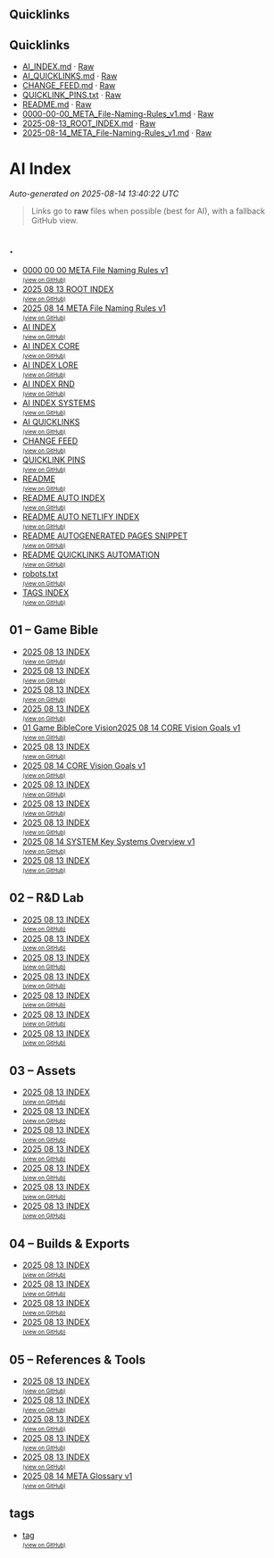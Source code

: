 ## Quicklinks

## Quicklinks

<!-- QUICKLINKS:START -->
- [AI_INDEX.md](/AI_INDEX.md) · [Raw](https://raw.githubusercontent.com/altondavisver4/Dungeonpunk-Dev-Vault/main/AI_INDEX.md)
- [AI_QUICKLINKS.md](/AI_QUICKLINKS.md) · [Raw](https://raw.githubusercontent.com/altondavisver4/Dungeonpunk-Dev-Vault/main/AI_QUICKLINKS.md)
- [CHANGE_FEED.md](/CHANGE_FEED.md) · [Raw](https://raw.githubusercontent.com/altondavisver4/Dungeonpunk-Dev-Vault/main/CHANGE_FEED.md)
- [QUICKLINK_PINS.txt](/QUICKLINK_PINS.txt) · [Raw](https://raw.githubusercontent.com/altondavisver4/Dungeonpunk-Dev-Vault/main/QUICKLINK_PINS.txt)
- [README.md](/README.md) · [Raw](https://raw.githubusercontent.com/altondavisver4/Dungeonpunk-Dev-Vault/main/README.md)
- [0000-00-00_META_File-Naming-Rules_v1.md](/0000-00-00_META_File-Naming-Rules_v1.md) · [Raw](https://raw.githubusercontent.com/altondavisver4/Dungeonpunk-Dev-Vault/main/0000-00-00_META_File-Naming-Rules_v1.md)
- [2025-08-13_ROOT_INDEX.md](/2025-08-13_ROOT_INDEX.md) · [Raw](https://raw.githubusercontent.com/altondavisver4/Dungeonpunk-Dev-Vault/main/2025-08-13_ROOT_INDEX.md)
- [2025-08-14_META_File-Naming-Rules_v1.md](/2025-08-14_META_File-Naming-Rules_v1.md) · [Raw](https://raw.githubusercontent.com/altondavisver4/Dungeonpunk-Dev-Vault/main/2025-08-14_META_File-Naming-Rules_v1.md)
<!-- QUICKLINKS:END -->


# AI Index

_Auto-generated on 2025-08-14 13:40:22 UTC_

> Links go to **raw** files when possible (best for AI), with a fallback GitHub view.

## .

- [0000 00 00 META File Naming Rules v1](https://raw.githubusercontent.com/altondavisver4/Dungeonpunk-Dev-Vault/main/0000-00-00_META_File-Naming-Rules_v1.md)  
  <sub><sup><a href="https://github.com/altondavisver4/Dungeonpunk-Dev-Vault/blob/main/0000-00-00_META_File-Naming-Rules_v1.md">(view on GitHub)</a></sup></sub>
- [2025 08 13 ROOT INDEX](https://raw.githubusercontent.com/altondavisver4/Dungeonpunk-Dev-Vault/main/2025-08-13_ROOT_INDEX.md)  
  <sub><sup><a href="https://github.com/altondavisver4/Dungeonpunk-Dev-Vault/blob/main/2025-08-13_ROOT_INDEX.md">(view on GitHub)</a></sup></sub>
- [2025 08 14 META File Naming Rules v1](https://raw.githubusercontent.com/altondavisver4/Dungeonpunk-Dev-Vault/main/2025-08-14_META_File-Naming-Rules_v1.md)  
  <sub><sup><a href="https://github.com/altondavisver4/Dungeonpunk-Dev-Vault/blob/main/2025-08-14_META_File-Naming-Rules_v1.md">(view on GitHub)</a></sup></sub>
- [AI INDEX](https://raw.githubusercontent.com/altondavisver4/Dungeonpunk-Dev-Vault/main/AI_INDEX.md)  
  <sub><sup><a href="https://github.com/altondavisver4/Dungeonpunk-Dev-Vault/blob/main/AI_INDEX.md">(view on GitHub)</a></sup></sub>
- [AI INDEX CORE](https://raw.githubusercontent.com/altondavisver4/Dungeonpunk-Dev-Vault/main/AI_INDEX_CORE.md)  
  <sub><sup><a href="https://github.com/altondavisver4/Dungeonpunk-Dev-Vault/blob/main/AI_INDEX_CORE.md">(view on GitHub)</a></sup></sub>
- [AI INDEX LORE](https://raw.githubusercontent.com/altondavisver4/Dungeonpunk-Dev-Vault/main/AI_INDEX_LORE.md)  
  <sub><sup><a href="https://github.com/altondavisver4/Dungeonpunk-Dev-Vault/blob/main/AI_INDEX_LORE.md">(view on GitHub)</a></sup></sub>
- [AI INDEX RND](https://raw.githubusercontent.com/altondavisver4/Dungeonpunk-Dev-Vault/main/AI_INDEX_RND.md)  
  <sub><sup><a href="https://github.com/altondavisver4/Dungeonpunk-Dev-Vault/blob/main/AI_INDEX_RND.md">(view on GitHub)</a></sup></sub>
- [AI INDEX SYSTEMS](https://raw.githubusercontent.com/altondavisver4/Dungeonpunk-Dev-Vault/main/AI_INDEX_SYSTEMS.md)  
  <sub><sup><a href="https://github.com/altondavisver4/Dungeonpunk-Dev-Vault/blob/main/AI_INDEX_SYSTEMS.md">(view on GitHub)</a></sup></sub>
- [AI QUICKLINKS](https://raw.githubusercontent.com/altondavisver4/Dungeonpunk-Dev-Vault/main/AI_QUICKLINKS.md)  
  <sub><sup><a href="https://github.com/altondavisver4/Dungeonpunk-Dev-Vault/blob/main/AI_QUICKLINKS.md">(view on GitHub)</a></sup></sub>
- [CHANGE FEED](https://raw.githubusercontent.com/altondavisver4/Dungeonpunk-Dev-Vault/main/CHANGE_FEED.md)  
  <sub><sup><a href="https://github.com/altondavisver4/Dungeonpunk-Dev-Vault/blob/main/CHANGE_FEED.md">(view on GitHub)</a></sup></sub>
- [QUICKLINK PINS](https://raw.githubusercontent.com/altondavisver4/Dungeonpunk-Dev-Vault/main/QUICKLINK_PINS.txt)  
  <sub><sup><a href="https://github.com/altondavisver4/Dungeonpunk-Dev-Vault/blob/main/QUICKLINK_PINS.txt">(view on GitHub)</a></sup></sub>
- [README](https://raw.githubusercontent.com/altondavisver4/Dungeonpunk-Dev-Vault/main/README.md)  
  <sub><sup><a href="https://github.com/altondavisver4/Dungeonpunk-Dev-Vault/blob/main/README.md">(view on GitHub)</a></sup></sub>
- [README AUTO INDEX](https://raw.githubusercontent.com/altondavisver4/Dungeonpunk-Dev-Vault/main/README_AUTO_INDEX.md)  
  <sub><sup><a href="https://github.com/altondavisver4/Dungeonpunk-Dev-Vault/blob/main/README_AUTO_INDEX.md">(view on GitHub)</a></sup></sub>
- [README AUTO NETLIFY INDEX](https://raw.githubusercontent.com/altondavisver4/Dungeonpunk-Dev-Vault/main/README_AUTO_NETLIFY_INDEX.md)  
  <sub><sup><a href="https://github.com/altondavisver4/Dungeonpunk-Dev-Vault/blob/main/README_AUTO_NETLIFY_INDEX.md">(view on GitHub)</a></sup></sub>
- [README AUTOGENERATED PAGES SNIPPET](https://raw.githubusercontent.com/altondavisver4/Dungeonpunk-Dev-Vault/main/README_AUTOGENERATED_PAGES_SNIPPET.md)  
  <sub><sup><a href="https://github.com/altondavisver4/Dungeonpunk-Dev-Vault/blob/main/README_AUTOGENERATED_PAGES_SNIPPET.md">(view on GitHub)</a></sup></sub>
- [README QUICKLINKS AUTOMATION](https://raw.githubusercontent.com/altondavisver4/Dungeonpunk-Dev-Vault/main/README_QUICKLINKS_AUTOMATION.md)  
  <sub><sup><a href="https://github.com/altondavisver4/Dungeonpunk-Dev-Vault/blob/main/README_QUICKLINKS_AUTOMATION.md">(view on GitHub)</a></sup></sub>
- [robots.txt](https://raw.githubusercontent.com/altondavisver4/Dungeonpunk-Dev-Vault/main/robots.txt.txt)  
  <sub><sup><a href="https://github.com/altondavisver4/Dungeonpunk-Dev-Vault/blob/main/robots.txt.txt">(view on GitHub)</a></sup></sub>
- [TAGS INDEX](https://raw.githubusercontent.com/altondavisver4/Dungeonpunk-Dev-Vault/main/TAGS_INDEX.md)  
  <sub><sup><a href="https://github.com/altondavisver4/Dungeonpunk-Dev-Vault/blob/main/TAGS_INDEX.md">(view on GitHub)</a></sup></sub>

## 01 – Game Bible

- [2025 08 13 INDEX](https://raw.githubusercontent.com/altondavisver4/Dungeonpunk-Dev-Vault/main/01%20%E2%80%93%20Game%20Bible/2025-08-13_INDEX.md)  
  <sub><sup><a href="https://github.com/altondavisver4/Dungeonpunk-Dev-Vault/blob/main/01%20%E2%80%93%20Game%20Bible/2025-08-13_INDEX.md">(view on GitHub)</a></sup></sub>
- [2025 08 13 INDEX](https://raw.githubusercontent.com/altondavisver4/Dungeonpunk-Dev-Vault/main/01%20%E2%80%93%20Game%20Bible/Art%20Bible/2025-08-13_INDEX.md)  
  <sub><sup><a href="https://github.com/altondavisver4/Dungeonpunk-Dev-Vault/blob/main/01%20%E2%80%93%20Game%20Bible/Art%20Bible/2025-08-13_INDEX.md">(view on GitHub)</a></sup></sub>
- [2025 08 13 INDEX](https://raw.githubusercontent.com/altondavisver4/Dungeonpunk-Dev-Vault/main/01%20%E2%80%93%20Game%20Bible/Assets%20%28Final%20Approved%29/2025-08-13_INDEX.md)  
  <sub><sup><a href="https://github.com/altondavisver4/Dungeonpunk-Dev-Vault/blob/main/01%20%E2%80%93%20Game%20Bible/Assets%20%28Final%20Approved%29/2025-08-13_INDEX.md">(view on GitHub)</a></sup></sub>
- [2025 08 13 INDEX](https://raw.githubusercontent.com/altondavisver4/Dungeonpunk-Dev-Vault/main/01%20%E2%80%93%20Game%20Bible/Characters/2025-08-13_INDEX.md)  
  <sub><sup><a href="https://github.com/altondavisver4/Dungeonpunk-Dev-Vault/blob/main/01%20%E2%80%93%20Game%20Bible/Characters/2025-08-13_INDEX.md">(view on GitHub)</a></sup></sub>
- [01   Game BibleCore Vision2025 08 14 CORE Vision Goals v1](https://raw.githubusercontent.com/altondavisver4/Dungeonpunk-Dev-Vault/main/01%20%E2%80%93%20Game%20Bible/Core%20Vision/01%20-%20Game%20BibleCore%20Vision2025-08-14_CORE_Vision_Goals_v1.md)  
  <sub><sup><a href="https://github.com/altondavisver4/Dungeonpunk-Dev-Vault/blob/main/01%20%E2%80%93%20Game%20Bible/Core%20Vision/01%20-%20Game%20BibleCore%20Vision2025-08-14_CORE_Vision_Goals_v1.md">(view on GitHub)</a></sup></sub>
- [2025 08 13 INDEX](https://raw.githubusercontent.com/altondavisver4/Dungeonpunk-Dev-Vault/main/01%20%E2%80%93%20Game%20Bible/Core%20Vision/2025-08-13_INDEX.md)  
  <sub><sup><a href="https://github.com/altondavisver4/Dungeonpunk-Dev-Vault/blob/main/01%20%E2%80%93%20Game%20Bible/Core%20Vision/2025-08-13_INDEX.md">(view on GitHub)</a></sup></sub>
- [2025 08 14 CORE Vision Goals v1](https://raw.githubusercontent.com/altondavisver4/Dungeonpunk-Dev-Vault/main/01%20%E2%80%93%20Game%20Bible/Core%20Vision/2025-08-14_CORE_Vision_Goals_v1.md)  
  <sub><sup><a href="https://github.com/altondavisver4/Dungeonpunk-Dev-Vault/blob/main/01%20%E2%80%93%20Game%20Bible/Core%20Vision/2025-08-14_CORE_Vision_Goals_v1.md">(view on GitHub)</a></sup></sub>
- [2025 08 13 INDEX](https://raw.githubusercontent.com/altondavisver4/Dungeonpunk-Dev-Vault/main/01%20%E2%80%93%20Game%20Bible/Encounters/2025-08-13_INDEX.md)  
  <sub><sup><a href="https://github.com/altondavisver4/Dungeonpunk-Dev-Vault/blob/main/01%20%E2%80%93%20Game%20Bible/Encounters/2025-08-13_INDEX.md">(view on GitHub)</a></sup></sub>
- [2025 08 13 INDEX](https://raw.githubusercontent.com/altondavisver4/Dungeonpunk-Dev-Vault/main/01%20%E2%80%93%20Game%20Bible/Roadmap/2025-08-13_INDEX.md)  
  <sub><sup><a href="https://github.com/altondavisver4/Dungeonpunk-Dev-Vault/blob/main/01%20%E2%80%93%20Game%20Bible/Roadmap/2025-08-13_INDEX.md">(view on GitHub)</a></sup></sub>
- [2025 08 13 INDEX](https://raw.githubusercontent.com/altondavisver4/Dungeonpunk-Dev-Vault/main/01%20%E2%80%93%20Game%20Bible/Systems/2025-08-13_INDEX.md)  
  <sub><sup><a href="https://github.com/altondavisver4/Dungeonpunk-Dev-Vault/blob/main/01%20%E2%80%93%20Game%20Bible/Systems/2025-08-13_INDEX.md">(view on GitHub)</a></sup></sub>
- [2025 08 14 SYSTEM Key Systems Overview v1](https://raw.githubusercontent.com/altondavisver4/Dungeonpunk-Dev-Vault/main/01%20%E2%80%93%20Game%20Bible/Systems/2025-08-14_SYSTEM_Key-Systems_Overview_v1.md)  
  <sub><sup><a href="https://github.com/altondavisver4/Dungeonpunk-Dev-Vault/blob/main/01%20%E2%80%93%20Game%20Bible/Systems/2025-08-14_SYSTEM_Key-Systems_Overview_v1.md">(view on GitHub)</a></sup></sub>
- [2025 08 13 INDEX](https://raw.githubusercontent.com/altondavisver4/Dungeonpunk-Dev-Vault/main/01%20%E2%80%93%20Game%20Bible/World%20%26%20Lore/2025-08-13_INDEX.md)  
  <sub><sup><a href="https://github.com/altondavisver4/Dungeonpunk-Dev-Vault/blob/main/01%20%E2%80%93%20Game%20Bible/World%20%26%20Lore/2025-08-13_INDEX.md">(view on GitHub)</a></sup></sub>

## 02 – R&D Lab

- [2025 08 13 INDEX](https://raw.githubusercontent.com/altondavisver4/Dungeonpunk-Dev-Vault/main/02%20%E2%80%93%20R%26D%20Lab/2025-08-13_INDEX.md)  
  <sub><sup><a href="https://github.com/altondavisver4/Dungeonpunk-Dev-Vault/blob/main/02%20%E2%80%93%20R%26D%20Lab/2025-08-13_INDEX.md">(view on GitHub)</a></sup></sub>
- [2025 08 13 INDEX](https://raw.githubusercontent.com/altondavisver4/Dungeonpunk-Dev-Vault/main/02%20%E2%80%93%20R%26D%20Lab/Comparative%20Analysis/2025-08-13_INDEX.md)  
  <sub><sup><a href="https://github.com/altondavisver4/Dungeonpunk-Dev-Vault/blob/main/02%20%E2%80%93%20R%26D%20Lab/Comparative%20Analysis/2025-08-13_INDEX.md">(view on GitHub)</a></sup></sub>
- [2025 08 13 INDEX](https://raw.githubusercontent.com/altondavisver4/Dungeonpunk-Dev-Vault/main/02%20%E2%80%93%20R%26D%20Lab/Daily%20Dumps/2025-08-13_INDEX.md)  
  <sub><sup><a href="https://github.com/altondavisver4/Dungeonpunk-Dev-Vault/blob/main/02%20%E2%80%93%20R%26D%20Lab/Daily%20Dumps/2025-08-13_INDEX.md">(view on GitHub)</a></sup></sub>
- [2025 08 13 INDEX](https://raw.githubusercontent.com/altondavisver4/Dungeonpunk-Dev-Vault/main/02%20%E2%80%93%20R%26D%20Lab/Discarded%20Gold/2025-08-13_INDEX.md)  
  <sub><sup><a href="https://github.com/altondavisver4/Dungeonpunk-Dev-Vault/blob/main/02%20%E2%80%93%20R%26D%20Lab/Discarded%20Gold/2025-08-13_INDEX.md">(view on GitHub)</a></sup></sub>
- [2025 08 13 INDEX](https://raw.githubusercontent.com/altondavisver4/Dungeonpunk-Dev-Vault/main/02%20%E2%80%93%20R%26D%20Lab/Mechanics%20Studies/2025-08-13_INDEX.md)  
  <sub><sup><a href="https://github.com/altondavisver4/Dungeonpunk-Dev-Vault/blob/main/02%20%E2%80%93%20R%26D%20Lab/Mechanics%20Studies/2025-08-13_INDEX.md">(view on GitHub)</a></sup></sub>
- [2025 08 13 INDEX](https://raw.githubusercontent.com/altondavisver4/Dungeonpunk-Dev-Vault/main/02%20%E2%80%93%20R%26D%20Lab/Theme%20%26%20Setting%20Studies/2025-08-13_INDEX.md)  
  <sub><sup><a href="https://github.com/altondavisver4/Dungeonpunk-Dev-Vault/blob/main/02%20%E2%80%93%20R%26D%20Lab/Theme%20%26%20Setting%20Studies/2025-08-13_INDEX.md">(view on GitHub)</a></sup></sub>
- [2025 08 13 INDEX](https://raw.githubusercontent.com/altondavisver4/Dungeonpunk-Dev-Vault/main/02%20%E2%80%93%20R%26D%20Lab/Thought%20Experiments/2025-08-13_INDEX.md)  
  <sub><sup><a href="https://github.com/altondavisver4/Dungeonpunk-Dev-Vault/blob/main/02%20%E2%80%93%20R%26D%20Lab/Thought%20Experiments/2025-08-13_INDEX.md">(view on GitHub)</a></sup></sub>

## 03 – Assets

- [2025 08 13 INDEX](https://raw.githubusercontent.com/altondavisver4/Dungeonpunk-Dev-Vault/main/03%20%E2%80%93%20Assets/2025-08-13_INDEX.md)  
  <sub><sup><a href="https://github.com/altondavisver4/Dungeonpunk-Dev-Vault/blob/main/03%20%E2%80%93%20Assets/2025-08-13_INDEX.md">(view on GitHub)</a></sup></sub>
- [2025 08 13 INDEX](https://raw.githubusercontent.com/altondavisver4/Dungeonpunk-Dev-Vault/main/03%20%E2%80%93%20Assets/AI%20Prompt%20Recipes/2025-08-13_INDEX.md)  
  <sub><sup><a href="https://github.com/altondavisver4/Dungeonpunk-Dev-Vault/blob/main/03%20%E2%80%93%20Assets/AI%20Prompt%20Recipes/2025-08-13_INDEX.md">(view on GitHub)</a></sup></sub>
- [2025 08 13 INDEX](https://raw.githubusercontent.com/altondavisver4/Dungeonpunk-Dev-Vault/main/03%20%E2%80%93%20Assets/Art%20%E2%80%93%20Concept/2025-08-13_INDEX.md)  
  <sub><sup><a href="https://github.com/altondavisver4/Dungeonpunk-Dev-Vault/blob/main/03%20%E2%80%93%20Assets/Art%20%E2%80%93%20Concept/2025-08-13_INDEX.md">(view on GitHub)</a></sup></sub>
- [2025 08 13 INDEX](https://raw.githubusercontent.com/altondavisver4/Dungeonpunk-Dev-Vault/main/03%20%E2%80%93%20Assets/Art%20%E2%80%93%20Production/2025-08-13_INDEX.md)  
  <sub><sup><a href="https://github.com/altondavisver4/Dungeonpunk-Dev-Vault/blob/main/03%20%E2%80%93%20Assets/Art%20%E2%80%93%20Production/2025-08-13_INDEX.md">(view on GitHub)</a></sup></sub>
- [2025 08 13 INDEX](https://raw.githubusercontent.com/altondavisver4/Dungeonpunk-Dev-Vault/main/03%20%E2%80%93%20Assets/Art%20%E2%80%93%20UI%20%26%20Icons/2025-08-13_INDEX.md)  
  <sub><sup><a href="https://github.com/altondavisver4/Dungeonpunk-Dev-Vault/blob/main/03%20%E2%80%93%20Assets/Art%20%E2%80%93%20UI%20%26%20Icons/2025-08-13_INDEX.md">(view on GitHub)</a></sup></sub>
- [2025 08 13 INDEX](https://raw.githubusercontent.com/altondavisver4/Dungeonpunk-Dev-Vault/main/03%20%E2%80%93%20Assets/Music%20%26%20SFX%20%E2%80%93%20Drafts/2025-08-13_INDEX.md)  
  <sub><sup><a href="https://github.com/altondavisver4/Dungeonpunk-Dev-Vault/blob/main/03%20%E2%80%93%20Assets/Music%20%26%20SFX%20%E2%80%93%20Drafts/2025-08-13_INDEX.md">(view on GitHub)</a></sup></sub>
- [2025 08 13 INDEX](https://raw.githubusercontent.com/altondavisver4/Dungeonpunk-Dev-Vault/main/03%20%E2%80%93%20Assets/Music%20%26%20SFX%20%E2%80%93%20Final/2025-08-13_INDEX.md)  
  <sub><sup><a href="https://github.com/altondavisver4/Dungeonpunk-Dev-Vault/blob/main/03%20%E2%80%93%20Assets/Music%20%26%20SFX%20%E2%80%93%20Final/2025-08-13_INDEX.md">(view on GitHub)</a></sup></sub>

## 04 – Builds & Exports

- [2025 08 13 INDEX](https://raw.githubusercontent.com/altondavisver4/Dungeonpunk-Dev-Vault/main/04%20%E2%80%93%20Builds%20%26%20Exports/2025-08-13_INDEX.md)  
  <sub><sup><a href="https://github.com/altondavisver4/Dungeonpunk-Dev-Vault/blob/main/04%20%E2%80%93%20Builds%20%26%20Exports/2025-08-13_INDEX.md">(view on GitHub)</a></sup></sub>
- [2025 08 13 INDEX](https://raw.githubusercontent.com/altondavisver4/Dungeonpunk-Dev-Vault/main/04%20%E2%80%93%20Builds%20%26%20Exports/Demo%20Scenes/2025-08-13_INDEX.md)  
  <sub><sup><a href="https://github.com/altondavisver4/Dungeonpunk-Dev-Vault/blob/main/04%20%E2%80%93%20Builds%20%26%20Exports/Demo%20Scenes/2025-08-13_INDEX.md">(view on GitHub)</a></sup></sub>
- [2025 08 13 INDEX](https://raw.githubusercontent.com/altondavisver4/Dungeonpunk-Dev-Vault/main/04%20%E2%80%93%20Builds%20%26%20Exports/Playtest%20Builds/2025-08-13_INDEX.md)  
  <sub><sup><a href="https://github.com/altondavisver4/Dungeonpunk-Dev-Vault/blob/main/04%20%E2%80%93%20Builds%20%26%20Exports/Playtest%20Builds/2025-08-13_INDEX.md">(view on GitHub)</a></sup></sub>
- [2025 08 13 INDEX](https://raw.githubusercontent.com/altondavisver4/Dungeonpunk-Dev-Vault/main/04%20%E2%80%93%20Builds%20%26%20Exports/Public%20Builds/2025-08-13_INDEX.md)  
  <sub><sup><a href="https://github.com/altondavisver4/Dungeonpunk-Dev-Vault/blob/main/04%20%E2%80%93%20Builds%20%26%20Exports/Public%20Builds/2025-08-13_INDEX.md">(view on GitHub)</a></sup></sub>

## 05 – References & Tools

- [2025 08 13 INDEX](https://raw.githubusercontent.com/altondavisver4/Dungeonpunk-Dev-Vault/main/05%20%E2%80%93%20References%20%26%20Tools/2025-08-13_INDEX.md)  
  <sub><sup><a href="https://github.com/altondavisver4/Dungeonpunk-Dev-Vault/blob/main/05%20%E2%80%93%20References%20%26%20Tools/2025-08-13_INDEX.md">(view on GitHub)</a></sup></sub>
- [2025 08 13 INDEX](https://raw.githubusercontent.com/altondavisver4/Dungeonpunk-Dev-Vault/main/05%20%E2%80%93%20References%20%26%20Tools/Reference%20Art/2025-08-13_INDEX.md)  
  <sub><sup><a href="https://github.com/altondavisver4/Dungeonpunk-Dev-Vault/blob/main/05%20%E2%80%93%20References%20%26%20Tools/Reference%20Art/2025-08-13_INDEX.md">(view on GitHub)</a></sup></sub>
- [2025 08 13 INDEX](https://raw.githubusercontent.com/altondavisver4/Dungeonpunk-Dev-Vault/main/05%20%E2%80%93%20References%20%26%20Tools/Rulebooks%20%26%20PDFs/2025-08-13_INDEX.md)  
  <sub><sup><a href="https://github.com/altondavisver4/Dungeonpunk-Dev-Vault/blob/main/05%20%E2%80%93%20References%20%26%20Tools/Rulebooks%20%26%20PDFs/2025-08-13_INDEX.md">(view on GitHub)</a></sup></sub>
- [2025 08 13 INDEX](https://raw.githubusercontent.com/altondavisver4/Dungeonpunk-Dev-Vault/main/05%20%E2%80%93%20References%20%26%20Tools/Scripts%20%26%20Code%20Snippets/2025-08-13_INDEX.md)  
  <sub><sup><a href="https://github.com/altondavisver4/Dungeonpunk-Dev-Vault/blob/main/05%20%E2%80%93%20References%20%26%20Tools/Scripts%20%26%20Code%20Snippets/2025-08-13_INDEX.md">(view on GitHub)</a></sup></sub>
- [2025 08 13 INDEX](https://raw.githubusercontent.com/altondavisver4/Dungeonpunk-Dev-Vault/main/05%20%E2%80%93%20References%20%26%20Tools/Tool%20Guides/2025-08-13_INDEX.md)  
  <sub><sup><a href="https://github.com/altondavisver4/Dungeonpunk-Dev-Vault/blob/main/05%20%E2%80%93%20References%20%26%20Tools/Tool%20Guides/2025-08-13_INDEX.md">(view on GitHub)</a></sup></sub>
- [2025 08 14 META Glossary v1](https://raw.githubusercontent.com/altondavisver4/Dungeonpunk-Dev-Vault/main/05%20%E2%80%93%20References%20%26%20Tools/Tool%20Guides/2025-08-14_META_Glossary_v1.md)  
  <sub><sup><a href="https://github.com/altondavisver4/Dungeonpunk-Dev-Vault/blob/main/05%20%E2%80%93%20References%20%26%20Tools/Tool%20Guides/2025-08-14_META_Glossary_v1.md">(view on GitHub)</a></sup></sub>

## tags

- [tag](https://raw.githubusercontent.com/altondavisver4/Dungeonpunk-Dev-Vault/main/tags/tag.md)  
  <sub><sup><a href="https://github.com/altondavisver4/Dungeonpunk-Dev-Vault/blob/main/tags/tag.md">(view on GitHub)</a></sup></sub>
